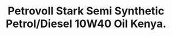 ---
title: Petrovoll Stark Semi Synthetic Petrol/Diesel 10W40 Oil Kenya.
layout: product
name: Petrovöll STÄRK SEMI SYNTHETIC GASOLINE ENGINE OIL
image: ../../assets/img/10 w40.jpg
image2: ../../assets/img/10 w40.jpg
grade: SAE 10W40
sizes: 4L
base_api: SL/CF
description: Kenya High Performance German Petrovoll Semi Synthetic SAE 10W40 Petrol/Diesel oil. Approved for use in Kenya and in, VW, BMW, Mercedes-Benz, all Japanese cars and many more.
product_description: Petrovöll STÄRK Semi Synthetic is a partly synthetic, multi-grade, low-viscosity engine oil for use in petrol and diesel car engines. Produced using selected mineral-based and synthetic base oils, its high level of performance is achieved through the interaction of its special base oil composition and advanced additives.The modern design of Petrovöll STÄRK Semi Synthetic grades makes a wide range of applications possible and ensures reliable performance under all operating conditions.  
performance: API SL/CF, ACEA A5/B5, MB 229.1, VW 501 01/505.00, MB 229.51, BMW longLife-04
benefits: 
    - Provides a stable lubricating film, even with hot oil and under excessive loads
    - Delivers a higher level of oxidation protection and very low oil consumption
    - Offers reliable protection against ‘black sludge’
    - Prevents adhesion, lacquering and coking of cylinders, pistons, valves and turbochargers
    - Reduces maintenance costs through extended engine life
    - Provides superior anti-friction and engine cleaning properties
---
